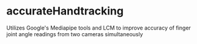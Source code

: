 # accurateHandtracking
Utilizes Google's Mediapipe tools and LCM to improve accuracy of finger joint angle readings from two cameras simultaneously 
